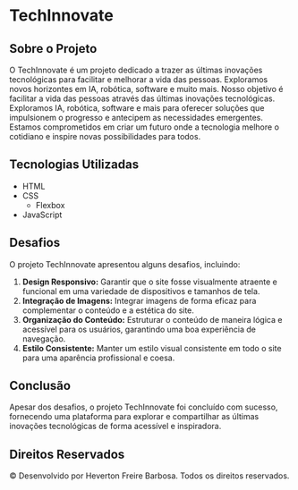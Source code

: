 # TechInnovate


## Sobre o Projeto


O TechInnovate é um projeto dedicado a trazer as últimas inovações tecnológicas para facilitar e melhorar a vida das pessoas. Exploramos novos horizontes em IA, robótica, software e muito mais. Nosso objetivo é facilitar a vida das pessoas através das últimas inovações tecnológicas. Exploramos IA, robótica, software e mais para oferecer soluções que impulsionem o progresso e antecipem as necessidades emergentes. Estamos comprometidos em criar um futuro onde a tecnologia melhore o cotidiano e inspire novas possibilidades para todos.


## Tecnologias Utilizadas


- HTML
- CSS
  - Flexbox
- JavaScript


## Desafios


O projeto TechInnovate apresentou alguns desafios, incluindo:

1. **Design Responsivo:** Garantir que o site fosse visualmente atraente e funcional em uma variedade de dispositivos e tamanhos de tela.
2. **Integração de Imagens:** Integrar imagens de forma eficaz para complementar o conteúdo e a estética do site.
3. **Organização do Conteúdo:** Estruturar o conteúdo de maneira lógica e acessível para os usuários, garantindo uma boa experiência de navegação.
4. **Estilo Consistente:** Manter um estilo visual consistente em todo o site para uma aparência profissional e coesa.


## Conclusão


Apesar dos desafios, o projeto TechInnovate foi concluído com sucesso, fornecendo uma plataforma para explorar e compartilhar as últimas inovações tecnológicas de forma acessível e inspiradora.


## Direitos Reservados


© Desenvolvido por Heverton Freire Barbosa. Todos os direitos reservados.